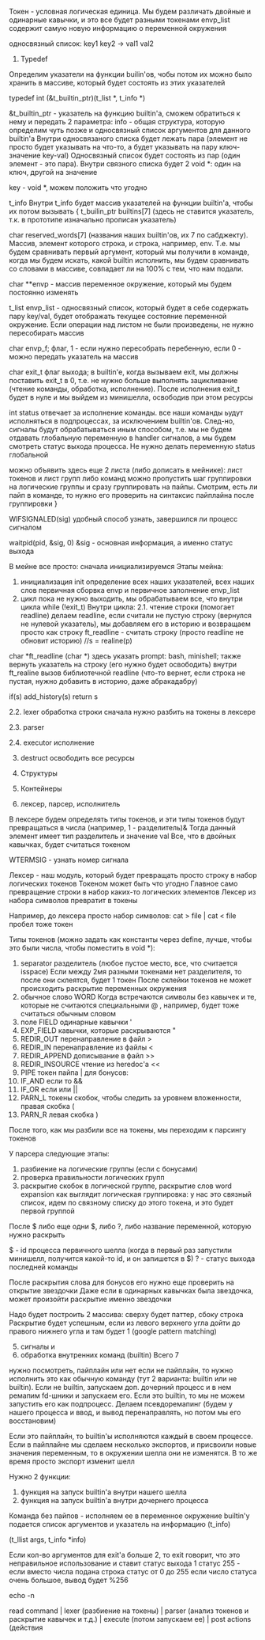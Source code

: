 Токен - условная логическая единица. Мы будем различать двойные и одинарные кавычки, и это все будет разными токенами
envp_list содержит самую новую информацию о переменной окружения

односвязный список:
key1	key2
	->
val1	val2

1. Typedef

Определим указатели на функции builin'ов, чобы потом их можно было хранить в массиве, который будет состоять из этих указателей

typedef int (&t_builtin_ptr)(t_list *, t_info *) 

&t_builtin_ptr - указатель на функцию builtin'a, сможем обратиться к нему и передать 2 параметра: info - общая структура, которую определим чуть позже и односвязный список аргументов для данного builtin'a 
Внутри односвязаного списка будет лежать пара (элемент не просто будет указывать на что-то, а будет указывать на пару ключ-значение key-val)
Односвязный список будет состоять из пар (один элемент - это пара). Внутри связного списка будет 2 void *: один на ключ, другой на значение

key - void *, можем положить что угодно

t_info 
Внутри t_info будет массив указателей на функции builtin'a, чтобы их потом вызывать
{
t_builin_ptr builtins[7] (здесь не ставится указатель, т.к. в прототипе изначально прописан указатель)

char    reserved_words[7] (названия наших builtin'ов, их 7 по сабджекту). Массив, элемент которого строка, и строка, например, env. Т.е. мы будем сравнивать первый аргумент, который мы получили в команде, когда мы будем искать, какой builtin исполнить, мы будем сравнивать со словами в массиве, совпадает ли на 100% с тем, что нам подали. 

char **envp - массив переменное окружение, который мы будем постоянно изменять

t_list	envp_list  - односвязный список, который будет в себе содержать пару key/val, будет отображать текущее состояние переменной окружение. Если операции над листом не были произведены, не нужно пересобирать массив

char	 envp_f; флаг, 1 - если нужно пересобрать перебенную, если 0 - можно передать указатель на массив

char	exit_t	флаг выхода; в builtin'e, когда вызываем exit, мы должны поставить exit_t в 0, т.е. не нужно больше выполнять зацикливание (чтение команды, обработка, исполнение). После исполнения exit_t будет в нуле и мы выйдем из минишелла, освободив при этом ресурсы

int	status отвечает за исполнение команды. все наши команды ьудут исполняться в подпроцессах, за исключением builtin'ов. След-но, сигналы будут обрабатываться иным способом, т.е. мы не будем отдавать глобальную переменную в handler сигналов, а мы будем смотреть статус выхода процесса. Не нужно делать переменную status глобальной

можно объявить здесь еще 2 листа (либо дописать в мейнике): лист токенов и лист групп либо команд
можно пропустить шаг группировки на логические группы и сразу группировать на пайпы. Смотрим, есть ли пайп в команде, то нужно его проверить на синтаксис пайплайна после группировки
}

WIFSIGNALED(sig) удобный способ узнать, завершился ли процесс сигналом

waitpid(pid, &sig, 0) &sig - основная информация, а именно статус выхода

В мейне все просто: сначала инициализируемся
Этапы мейна:
1. инициализация init
определение всех наших указателей, всех наших слов
первичная сборвка envp и первичное заполнение envp_list
2. цикл пока не нужно выходить, мы обрабатываем все, что внутри цикла
while (!exit_t)
Внутри цикла: 
2.1. чтение строки (помогает readline)
делаем readline, если считали не пустую строку (вернулся не нулевой указатель), мы добавляем его в историю и возвращаем просто как строку
ft_readline - считать строку (просто readline не обновит историю)
//s = realine(p)

char *ft_readline (char *) здесь указать prompt: bash, minishell; также вернуть указатель на строку (его нужно будет освободить)
внутри ft_realine вызов библиотечной readline (что-то вернет, если строка не пустая, нужно добавить в историю, даже абракадабру)

if(s)
	add_history(s)
	return s

2.2. lexer 
обработка строки
сначала нужно разбить на токены в лексере

2.3. parser

2.4. executor исполнение 

3. destruct освободить все ресурсы

2. Структуры
3. Контейнеры
4. лексер, парсер, исполнитель

В лексере будем определять типы токенов, и эти типы токенов будут превращаться в числа (например, 1 - разделитель)& Тогда данный элемент имеет тип разделитель и значение val
Все, что в двойных кавычках, будет считаться токеном

WTERMSIG - узнать номер сигнала

Лексер - наш модуль, который будет превращать просто строку в набор логических токенов
Токеном может быть что угодно
Главное само превращение строки в набор каких-то логических элементов
Лексер из набора символов превратит в токены

Например, до лексера просто набор символов:
cat > file | cat < file 
пробел тоже токен

Типы токенов (можно задать как константы через define, лучше, чтобы это были числа, чтобы поместить в void *):
1. separator разделитель (любое пустое место, все, что считается isspace)
Если между 2мя разными токенами нет разделителя, то после они склеятся, будет 1 токен
После склейки токенов не может происходить раскрытие переменных окружения
2. обычное слово WORD
Когда встречаются символы без кавычек и те, которые не считаются специальными
@ , например, будет тоже считаться обычным словом
3. поле FIELD одинарные кавычки ' 
4. EXP_FIELD кавычки, которые раскрываются "
5. REDIR_OUT перенаправление в файл > 
6. REDIR_IN перенаправление из файлы <
7. REDIR_APPEND дописывание в файл >>
8. REDIR_INSOURCE чтение из heredoc'a <<
9. PIPE токен пайпа |
для бонусов:
10. IF_AND если то &&
11. IF_OR если или ||
12. PARN_L токены скобок, чтобы следить за уровнем вложенности, правая скобка (
13. PARN_R левая скобка )

После того, как мы разбили все на токены, мы переходим к парсингу токенов

У парсера следующие этапы:
1. разбиение на логические группы (если с бонусами)
2. проверка правильности логических групп
3. раскрытие скобок в логической группе, раскрытие слов word expansion
как выглядит логическая группировка: у нас это связный список, идем по связному списку до этого токена, и это будет первой группой
 
После $ либо еще одни $, либо ?, либо название переменной, которую нужно раскрыть

$ - id процесса первичного шелла (когда в первый раз запустили минишелл, получится какой-то id, и он запишется в $)
? - статус выхода последней команды

После раскрытия слова для бонусов его нужно еще проверить на открытие звездочки
Даже если в одинарных кавычках была звездочка, может произойти раскрытие именно звездочки

Надо будет построить 2 массива: сверху будет паттер, сбоку строка
Раскрытие будет успешным, если из левого верхнего угла дойти до правого нижнего угла и там будет 1 (google pattern matching)

   
5. сигналы и 
6. обработка внутренних команд (builtin)
Всего 7

нужно посмотреть, пайплайн или нет
если не пайплайн, то нужно исполнить это как обычную команду (тут 2 варианта: builtin или не builtin). Если не builtin, запускаем доп. дочерний процесс и в нем ремапим fd-шники и запускаем его. Если это builtin, то мы не можем запустить его как подпроцесс. Делаем псевдоремапинг (будем у нашего процесса и ввод, и вывод перенаправлять, но потом мы его восстановим)

Если это пайплайн, то builtin'ы исполняются каждый в своем процессе. Если в пайплайне мы сделаем несколько экспортов, и присвоили новые значения переменным, то в окружении шелла они не изменятся. В то же время просто экспорт изменит шелл

Нужно 2 функции: 
1. функция на запуск builtin'a внутри нашего шелла
2. функция на запуск builtin'a внутри дочернего процесса

Команда без пайпов - исполняем ее в переменное окружение
builtin'у подается список аргументов и указатель на информацию (t_info)

(t_llist args, t_info *info)

Если кол-во аргументов для exit'a больше 2, то exit говорит, что это неправильное использование и ставит статус выхода 1
статус 255 - если вместо числа подана строка
статус от 0 до 255
если число статуса очень большое, вывод будет %256

echo -n

read command
|
lexer (разбиение на токены)
|
parser (анализ токенов и раскрытие кавычек и т.д.)
|
execute (потом запускаем ее)
|
post actions (действия 